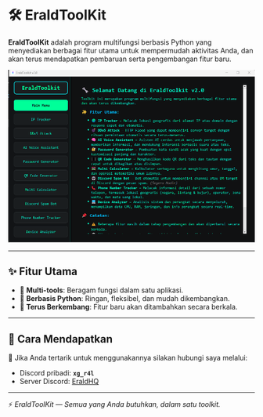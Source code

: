 # 🛠️ EraldToolKit

**EraldToolKit** adalah program multifungsi berbasis Python yang menyediakan berbagai fitur utama untuk mempermudah aktivitas Anda, dan akan terus mendapatkan pembaruan serta pengembangan fitur baru.

![Tampilan EraldToolKit](EraldToolKit.png)

---

## ✨ Fitur Utama
- 🔹 **Multi-tools**: Beragam fungsi dalam satu aplikasi.
- 🔹 **Berbasis Python**: Ringan, fleksibel, dan mudah dikembangkan.
- 🔹 **Terus Berkembang**: Fitur baru akan ditambahkan secara berkala.

---

## 📌 Cara Mendapatkan
💬 Jika Anda tertarik untuk menggunakannya silakan hubungi saya melalui:
- Discord pribadi: **`xg_r4l`**
- Server Discord: [EraldHQ](https://discord.gg/bEEFxSYxM2)

---

⚡ *EraldToolKit — Semua yang Anda butuhkan, dalam satu toolkit.*
